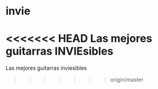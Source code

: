# invie
<<<<<<< HEAD
Las mejores guitarras INVIEsibles
=======
Las mejores guitarras inviesibles
>>>>>>> origin/master
